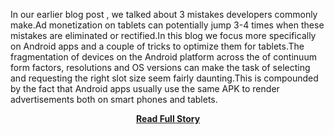 <p>In our earlier blog post , we talked about 3 mistakes developers commonly make.Ad monetization on tablets can potentially jump 3-4 times when these mistakes are eliminated or rectified.In this blog we focus more specifically on Android apps and a couple of tricks to optimize them for tablets.The fragmentation of devices on the Android platform across the of continuum form factors, resolutions and OS versions can make the task of selecting and requesting the right slot size seem fairly daunting.This is compounded by the fact that Android apps usually use the same APK to render advertisements both on smart phones and tablets.</p>
<center><p><a href="http://www.inmobi.com/inmobiblog/2013/05/14/inmobi-to-the-rescue-optimizing-android-apps-for-tablets/" style='padding:25px; font-sze:18px; font-weight: bold;'>Read Full Story</a></p></center>
